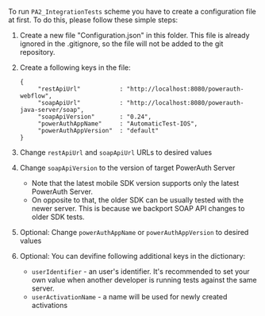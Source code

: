 To run `PA2_IntegrationTests` scheme you have to create a configuration file at first. 
To do this, please follow these simple steps:

1. Create a new file "Configuration.json" in this folder. This file is already ignored in the .gitignore, so the
   file will not be added to the git repository.

2. Create a following keys in the file:
   ```
   {
		"restApiUrl"           : "http://localhost:8080/powerauth-webflow",
		"soapApiUrl"           : "http://localhost:8080/powerauth-java-server/soap",
		"soapApiVersion"       : "0.24",
		"powerAuthAppName"     : "AutomaticTest-IOS",
		"powerAuthAppVersion"  : "default"
   }
   ```

3. Change `restApiUrl` and `soapApiUrl` URLs to desired values

4. Change `soapApiVersion` to the version of target PowerAuth Server
   - Note that the latest mobile SDK version supports only the latest PowerAuth Server. 
   - On opposite to that, the older SDK can be usually tested with the newer server. This is because we backport SOAP API changes to older SDK tests.

5. Optional: Change `powerAuthAppName` or `powerAuthAppVersion` to desired values

6. Optional: You can devifine following additional keys in the dictionary:
   - `userIdentifier` - an user's identifier. It's recommended to set your own value when another developer is running tests against the same server.
   - `userActivationName` - a name will be used for newly created activations
